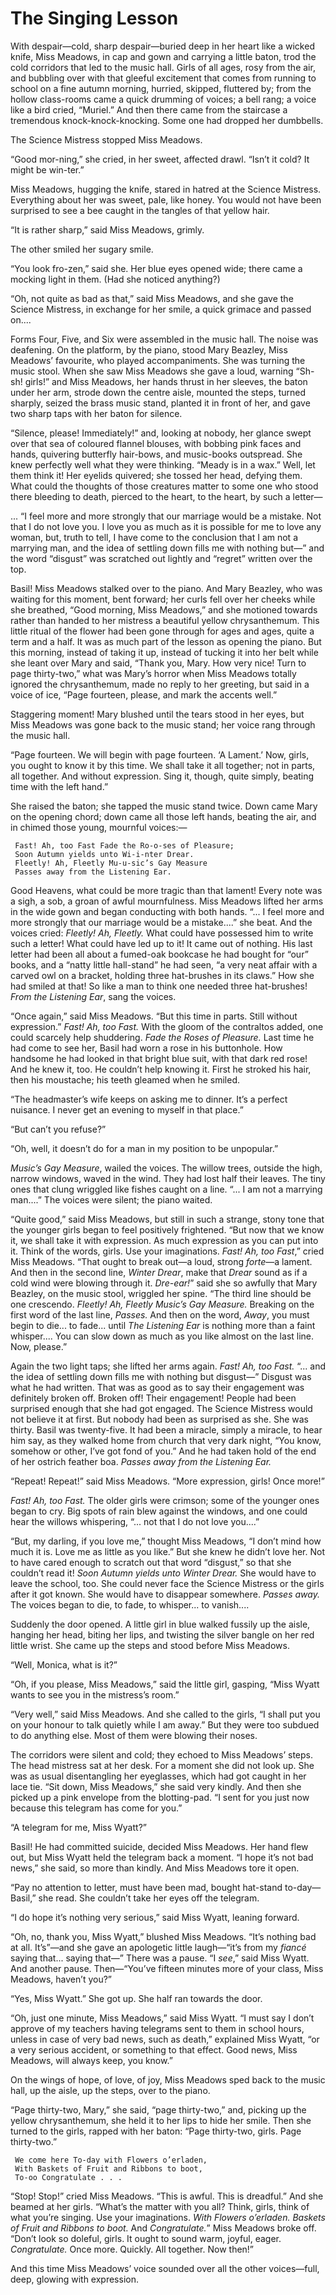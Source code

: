 # The Singing Lesson

<p class="introductory-section">With despair—cold, sharp despair—buried deep in her heart like a wicked
knife, Miss Meadows, in cap and gown and carrying a little baton, trod
the cold corridors that led to the music hall. Girls of all ages, rosy
from the air, and bubbling over with that gleeful excitement that comes
from running to school on a fine autumn morning, hurried, skipped,
fluttered by; from the hollow class-rooms came a quick drumming of
voices; a bell rang; a voice like a bird cried, “Muriel.” And then
there came from the staircase a tremendous knock-knock-knocking. Some
one had dropped her dumbbells.</p>

The Science Mistress stopped Miss Meadows.

“Good mor-ning,” she cried, in her sweet, affected drawl. “Isn’t it
cold? It might be win-ter.”

Miss Meadows, hugging the knife, stared in hatred at the Science
Mistress. Everything about her was sweet, pale, like honey. You would
not have been surprised to see a bee caught in the tangles of that
yellow hair.

“It is rather sharp,” said Miss Meadows, grimly.

The other smiled her sugary smile.

“You look fro-zen,” said she. Her blue eyes opened wide; there came a
mocking light in them. (Had she noticed anything?)

“Oh, not quite as bad as that,” said Miss Meadows, and she gave the
Science Mistress, in exchange for her smile, a quick grimace and passed
on....

Forms Four, Five, and Six were assembled in the music hall. The noise
was deafening. On the platform, by the piano, stood Mary Beazley, Miss
Meadows’ favourite, who played accompaniments. She was turning the
music stool. When she saw Miss Meadows she gave a loud, warning “Sh-sh!
girls!” and Miss Meadows, her hands thrust in her sleeves, the baton
under her arm, strode down the centre aisle, mounted the steps, turned
sharply, seized the brass music stand, planted it in front of her, and
gave two sharp taps with her baton for silence.

“Silence, please! Immediately!” and, looking at nobody, her glance
swept over that sea of coloured flannel blouses, with bobbing pink
faces and hands, quivering butterfly hair-bows, and music-books
outspread. She knew perfectly well what they were thinking. “Meady is
in a wax.” Well, let them think it! Her eyelids quivered; she tossed
her head, defying them. What could the thoughts of those creatures
matter to some one who stood there bleeding to death, pierced to the
heart, to the heart, by such a letter—

... “I feel more and more strongly that our marriage would be a
mistake. Not that I do not love you. I love you as much as it is
possible for me to love any woman, but, truth to tell, I have come to
the conclusion that I am not a marrying man, and the idea of settling
down fills me with nothing but—” and the word “disgust” was scratched
out lightly and “regret” written over the top.

Basil! Miss Meadows stalked over to the piano. And Mary Beazley, who
was waiting for this moment, bent forward; her curls fell over her
cheeks while she breathed, “Good morning, Miss Meadows,” and she
motioned towards rather than handed to her mistress a beautiful yellow
chrysanthemum. This little ritual of the flower had been gone through
for ages and ages, quite a term and a half. It was as much part of the
lesson as opening the piano. But this morning, instead of taking it up,
instead of tucking it into her belt while she leant over Mary and said,
“Thank you, Mary. How very nice! Turn to page thirty-two,” what was
Mary’s horror when Miss Meadows totally ignored the chrysanthemum, made
no reply to her greeting, but said in a voice of ice, “Page fourteen,
please, and mark the accents well.”

Staggering moment! Mary blushed until the tears stood in her eyes, but
Miss Meadows was gone back to the music stand; her voice rang through
the music hall.

“Page fourteen. We will begin with page fourteen. ‘A Lament.’ Now,
girls, you ought to know it by this time. We shall take it all
together; not in parts, all together. And without expression. Sing it,
though, quite simply, beating time with the left hand.”

She raised the baton; she tapped the music stand twice. Down came Mary
on the opening chord; down came all those left hands, beating the air,
and in chimed those young, mournful voices:—

     Fast! Ah, too Fast Fade the Ro-o-ses of Pleasure;
     Soon Autumn yields unto Wi-i-nter Drear.
     Fleetly! Ah, Fleetly Mu-u-sic’s Gay Measure
     Passes away from the Listening Ear.

Good Heavens, what could be more tragic than that lament! Every note
was a sigh, a sob, a groan of awful mournfulness. Miss Meadows lifted
her arms in the wide gown and began conducting with both hands. “... I
feel more and more strongly that our marriage would be a mistake....”
she beat. And the voices cried: _Fleetly! Ah, Fleetly._ What could have
possessed him to write such a letter! What could have led up to it! It
came out of nothing. His last letter had been all about a fumed-oak
bookcase he had bought for “our” books, and a “natty little hall-stand”
he had seen, “a very neat affair with a carved owl on a bracket,
holding three hat-brushes in its claws.” How she had smiled at that! So
like a man to think one needed three hat-brushes! _From the Listening
Ear_, sang the voices.

“Once again,” said Miss Meadows. “But this time in parts. Still without
expression.” _Fast! Ah, too Fast._ With the gloom of the contraltos
added, one could scarcely help shuddering. _Fade the Roses of
Pleasure._ Last time he had come to see her, Basil had worn a rose in
his buttonhole. How handsome he had looked in that bright blue suit,
with that dark red rose! And he knew it, too. He couldn’t help knowing
it. First he stroked his hair, then his moustache; his teeth gleamed
when he smiled.

“The headmaster’s wife keeps on asking me to dinner. It’s a perfect
nuisance. I never get an evening to myself in that place.”

“But can’t you refuse?”

“Oh, well, it doesn’t do for a man in my position to be unpopular.”

_Music’s Gay Measure_, wailed the voices. The willow trees, outside the
high, narrow windows, waved in the wind. They had lost half their
leaves. The tiny ones that clung wriggled like fishes caught on a line.
“... I am not a marrying man....” The voices were silent; the piano
waited.

“Quite good,” said Miss Meadows, but still in such a strange, stony
tone that the younger girls began to feel positively frightened. “But
now that we know it, we shall take it with expression. As much
expression as you can put into it. Think of the words, girls. Use your
imaginations. _Fast! Ah, too Fast_,” cried Miss Meadows. “That ought to
break out—a loud, strong _forte_—a lament. And then in the second line,
_Winter Drear_, make that _Drear_ sound as if a cold wind were blowing
through it. _Dre-ear!_” said she so awfully that Mary Beazley, on the
music stool, wriggled her spine. “The third line should be one
crescendo. _Fleetly! Ah, Fleetly Music’s Gay Measure._ Breaking on the
first word of the last line, _Passes._ And then on the word, _Away_,
you must begin to die... to fade... until _The Listening Ear_ is
nothing more than a faint whisper.... You can slow down as much as you
like almost on the last line. Now, please.”

Again the two light taps; she lifted her arms again. _Fast! Ah, too
Fast._ “... and the idea of settling down fills me with nothing but
disgust—” Disgust was what he had written. That was as good as to say
their engagement was definitely broken off. Broken off! Their
engagement! People had been surprised enough that she had got engaged.
The Science Mistress would not believe it at first. But nobody had been
as surprised as she. She was thirty. Basil was twenty-five. It had been
a miracle, simply a miracle, to hear him say, as they walked home from
church that very dark night, “You know, somehow or other, I’ve got fond
of you.” And he had taken hold of the end of her ostrich feather boa.
_Passes away from the Listening Ear._

“Repeat! Repeat!” said Miss Meadows. “More expression, girls! Once
more!”

_Fast! Ah, too Fast._ The older girls were crimson; some of the younger
ones began to cry. Big spots of rain blew against the windows, and one
could hear the willows whispering, “... not that I do not love you....”

“But, my darling, if you love me,” thought Miss Meadows, “I don’t mind
how much it is. Love me as little as you like.” But she knew he didn’t
love her. Not to have cared enough to scratch out that word “disgust,”
so that she couldn’t read it! _Soon Autumn yields unto Winter Drear._
She would have to leave the school, too. She could never face the
Science Mistress or the girls after it got known. She would have to
disappear somewhere. _Passes away._ The voices began to die, to fade,
to whisper... to vanish....

Suddenly the door opened. A little girl in blue walked fussily up the
aisle, hanging her head, biting her lips, and twisting the silver
bangle on her red little wrist. She came up the steps and stood before
Miss Meadows.

“Well, Monica, what is it?”

“Oh, if you please, Miss Meadows,” said the little girl, gasping, “Miss
Wyatt wants to see you in the mistress’s room.”

“Very well,” said Miss Meadows. And she called to the girls, “I shall
put you on your honour to talk quietly while I am away.” But they were
too subdued to do anything else. Most of them were blowing their noses.

The corridors were silent and cold; they echoed to Miss Meadows’ steps.
The head mistress sat at her desk. For a moment she did not look up.
She was as usual disentangling her eyeglasses, which had got caught in
her lace tie. “Sit down, Miss Meadows,” she said very kindly. And then
she picked up a pink envelope from the blotting-pad. “I sent for you
just now because this telegram has come for you.”

“A telegram for me, Miss Wyatt?”

Basil! He had committed suicide, decided Miss Meadows. Her hand flew
out, but Miss Wyatt held the telegram back a moment. “I hope it’s not
bad news,” she said, so more than kindly. And Miss Meadows tore it
open.

“Pay no attention to letter, must have been mad, bought hat-stand
to-day—Basil,” she read. She couldn’t take her eyes off the telegram.

“I do hope it’s nothing very serious,” said Miss Wyatt, leaning
forward.

“Oh, no, thank you, Miss Wyatt,” blushed Miss Meadows. “It’s nothing
bad at all. It’s”—and she gave an apologetic little laugh—“it’s from my
_fiancé_ saying that... saying that—” There was a pause. “I _see_,”
said Miss Wyatt. And another pause. Then—“You’ve fifteen minutes more
of your class, Miss Meadows, haven’t you?”

“Yes, Miss Wyatt.” She got up. She half ran towards the door.

“Oh, just one minute, Miss Meadows,” said Miss Wyatt. “I must say I
don’t approve of my teachers having telegrams sent to them in school
hours, unless in case of very bad news, such as death,” explained Miss
Wyatt, “or a very serious accident, or something to that effect. Good
news, Miss Meadows, will always keep, you know.”

On the wings of hope, of love, of joy, Miss Meadows sped back to the
music hall, up the aisle, up the steps, over to the piano.

“Page thirty-two, Mary,” she said, “page thirty-two,” and, picking up
the yellow chrysanthemum, she held it to her lips to hide her smile.
Then she turned to the girls, rapped with her baton: “Page thirty-two,
girls. Page thirty-two.”

     We come here To-day with Flowers o’erladen,
     With Baskets of Fruit and Ribbons to boot,
     To-oo Congratulate . . .

“Stop! Stop!” cried Miss Meadows. “This is awful. This is dreadful.”
And she beamed at her girls. “What’s the matter with you all? Think,
girls, think of what you’re singing. Use your imaginations. _With
Flowers o’erladen. Baskets of Fruit and Ribbons to boot._ And
_Congratulate._” Miss Meadows broke off. “Don’t look so doleful, girls.
It ought to sound warm, joyful, eager. _Congratulate._ Once more.
Quickly. All together. Now then!”

And this time Miss Meadows’ voice sounded over all the other
voices—full, deep, glowing with expression.
